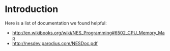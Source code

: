 # Introduction #

Here is a list of documentation we found helpful:

  * http://en.wikibooks.org/wiki/NES_Programming#6502_CPU_Memory_Map
  * http://nesdev.parodius.com/NESDoc.pdf